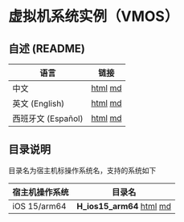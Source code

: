 # 虚拟机系统实例（VMOS）

## 自述 (README)

| 语言 | 链接 |
|------|------|
| 中文 | [html](./index.html) [md](./README.md) |
| 英文 (English) | [html](./index.en.html) [md](./README.en.md) |
| 西班牙文 (Español) | [html](./index.es.html) [md](./README.es.md) |

## 目录说明

 目录名为宿主机标操作系统名，支持的系统如下

| 宿主机操作系统 | 目录名 |
|------------------|-----|
| iOS 15/arm64 | **H_ios15_arm64** [html](./H_ios15_arm64/index.html) [md](./H_ios15_arm64/README.md) |
